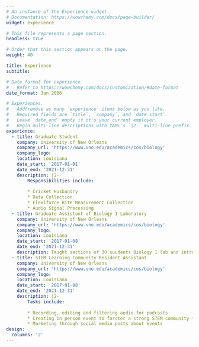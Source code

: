 ```yaml
---
# An instance of the Experience widget.
# Documentation: https://wowchemy.com/docs/page-builder/
widget: experience

# This file represents a page section.
headless: true

# Order that this section appears on the page.
weight: 40

title: Experience
subtitle:

# Date format for experience
#   Refer to https://wowchemy.com/docs/customization/#date-format
date_format: Jan 2006

# Experiences.
#   Add/remove as many `experience` items below as you like.
#   Required fields are `title`, `company`, and `date_start`.
#   Leave `date_end` empty if it's your current employer.
#   Begin multi-line descriptions with YAML's `|2-` multi-line prefix.
experience:
  - title: Graduate Student
    company: University of New Orleans
    company_url: 'https://www.uno.edu/academics/cos/biology'
    company_logo: 
    location: Louisiana
    date_start: '2017-01-01'
    date_end: '2021-12-31'
    description: |2-
        Responsibilities include:
        
        * Cricket Husbandry
        * Data Collection 
        * Flexiforce Bite Measurement Collection
        * Audio Signal Processing 
  - title: Graduate Assistant of Biology 1 Laboratory 
    company: University of New Orleans
    company_url: 'https://www.uno.edu/academics/cos/biology'
    company_logo: 
    location: Louisiana
    date_start: '2017-01-08'
    date_end: '2021-12-31'
    description: Taught sections of 30 suudents Biology 1 lab and introduced various laboratory techniques to freshmen.
  - title: STEM Learning Community Resident Assistant 
    company: University of New Orleans
    company_url: 'https://www.uno.edu/academics/cos/biology'
    company_logo: 
    location: Louisiana
    date_start: '2017-01-08'
    date_end: '2021-12-31'
    description: |2-
        Tasks include:
        
        * Recording, editing and filtering audio for podcasts 
        * Creating in person event to forster a strong STEM community for undergraduate students 
        * Marketing through social media posts about events
design:
  columns: '2'
---
```


